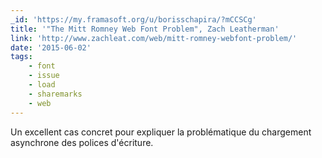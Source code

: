 ```yaml
---
_id: 'https://my.framasoft.org/u/borisschapira/?mCCSCg'
title: '"The Mitt Romney Web Font Problem", Zach Leatherman'
link: 'http://www.zachleat.com/web/mitt-romney-webfont-problem/'
date: '2015-06-02'
tags:
    - font
    - issue
    - load
    - sharemarks
    - web
---
```


<div class="markdown"><p>Un excellent cas concret pour expliquer la problématique du chargement asynchrone des polices d'écriture.
</p></div>
